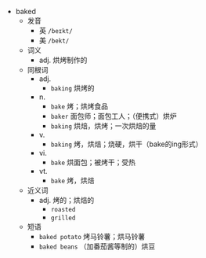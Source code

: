 - baked
  - 发音
    - 英 `/beɪkt/`
    - 美 `/bekt/`
  - 词义
    - adj. 烘烤制作的
  - 同根词
    - adj.
      - `baking` 烘烤的
    - n.
      - `bake` 烤；烘烤食品
      - `baker` 面包师；面包工人；（便携式）烘炉
      - `baking` 烘焙，烘烤；一次烘焙的量
    - v.
      - `baking` 烤，烘焙；烧硬，烘干（bake的ing形式）
    - vi.
      - `bake` 烘面包；被烤干；受热
    - vt.
      - `bake` 烤，烘焙
  - 近义词
    - adj. 烤的；烘焙的
      - `roasted`
      - `grilled`
  - 短语
    - `baked potato` 烤马铃薯；烘马铃薯 
    - `baked beans` （加番茄酱等制的）烘豆 
